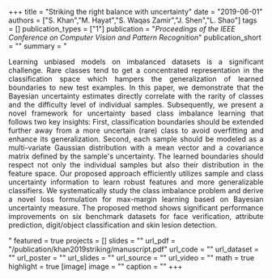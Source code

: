 +++
title = "Striking the right balance with uncertainty"
date = "2019-06-01"
authors = ["S. Khan","M. Hayat","S. Waqas Zamir","J. Shen","L. Shao"]
tags = []
publication_types = ["1"]
publication = "_Proceedings of the IEEE Conference on Computer Vision and Pattern Recognition_"
publication_short = ""
summary = "<p style='text-align: justify;'> Learning unbiased models on imbalanced datasets is a significant challenge. Rare classes tend to get a concentrated representation in the classification space which hampers the generalization of learned boundaries to new test examples. In this paper, we demonstrate that the Bayesian uncertainty estimates directly correlate with the rarity of classes and the difficulty level of individual samples. Subsequently, we present a novel framework for uncertainty based class imbalance learning that follows two key insights: First, classification boundaries should be extended further away from a more uncertain (rare) class to avoid overfitting and enhance its generalization. Second, each sample should be modeled as a multi-variate Gaussian distribution with a mean vector and a covariance matrix defined by the sample's uncertainty. The learned boundaries should respect not only the individual samples but also their distribution in the feature space. Our proposed approach efficiently utilizes sample and class uncertainty information to learn robust features and more generalizable classifiers. We systematically study the class imbalance problem and derive a novel loss formulation for max-margin learning based on Bayesian uncertainty measure. The proposed method shows significant performance improvements on six benchmark datasets for face verification, attribute prediction, digit/object classification and skin lesion detection. </p>"
featured = true
projects = []
slides = ""
url_pdf = "/publication/khan2019striking/manuscript.pdf"
url_code = ""
url_dataset = ""
url_poster = ""
url_slides = ""
url_source = ""
url_video = ""
math = true
highlight = true
[image]
image = ""
caption = ""
+++

